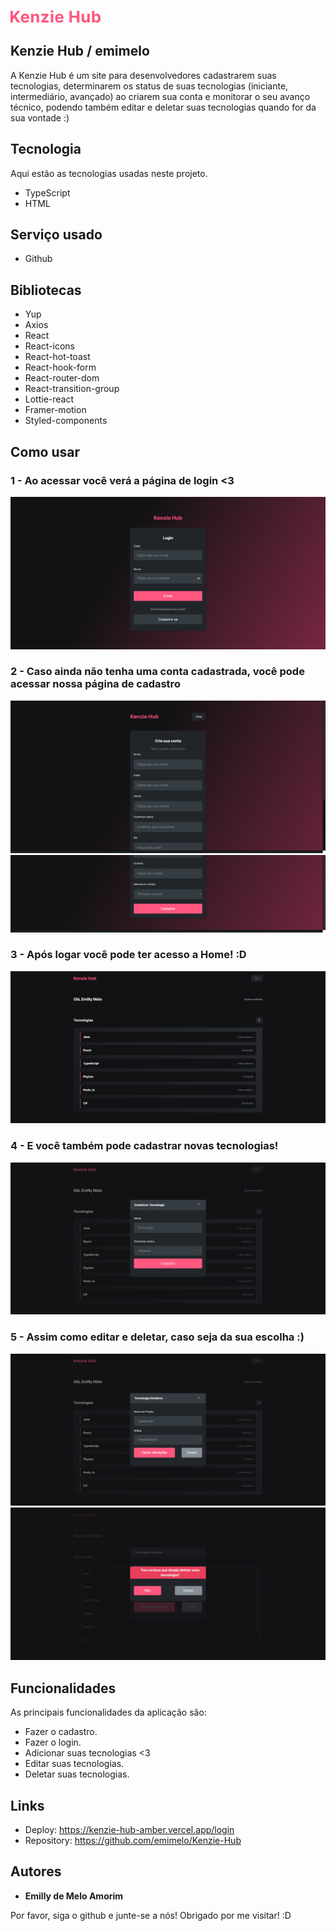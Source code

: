 
![Logo of the project](https://github.com/emimelo/Kenzie-Hub/blob/main/src/readme/Logo_KenzieHub.png)


## Kenzie Hub / emimelo
A Kenzie Hub é um site para desenvolvedores cadastrarem suas tecnologias, determinarem os status de suas tecnologias (iniciante, intermediário, avançado) ao criarem sua conta e monitorar o seu avanço técnico, podendo também editar e deletar suas tecnologias quando for da sua vontade :)


## Tecnologia 

Aqui estão as tecnologias usadas neste projeto.

* TypeScript
* HTML

## Serviço usado

* Github

## Bibliotecas

* Yup
* Axios
* React
* React-icons
* React-hot-toast
* React-hook-form
* React-router-dom
* React-transition-group
* Lottie-react
* Framer-motion
* Styled-components

## Como usar

### 1 - Ao acessar você verá a página de login <3

![Login image](https://github.com/emimelo/Kenzie-Hub/blob/main/src/readme/Login.png)

### 2 - Caso ainda não tenha uma conta cadastrada, você pode acessar nossa página de cadastro 

![Register image](https://github.com/emimelo/Kenzie-Hub/blob/main/src/readme/Register_1.png)
![Register image](https://github.com/emimelo/Kenzie-Hub/blob/main/src/readme/Register_2.png)

### 3 - Após logar você pode ter acesso a Home! :D

![Home image](https://github.com/emimelo/Kenzie-Hub/blob/main/src/readme/Home.png)

### 4 - E você também pode cadastrar novas tecnologias!

![Modal Create Tech](https://github.com/emimelo/Kenzie-Hub/blob/main/src/readme/Home_Modal_1.png)

### 5 - Assim como editar e deletar, caso seja da sua escolha :)

![Modal Edit Tech](https://github.com/emimelo/Kenzie-Hub/blob/main/src/readme/Home_Modal_2.png)
![Modal Delete Tech](https://github.com/emimelo/Kenzie-Hub/blob/main/src/readme/Home_Modal_3.png)

## Funcionalidades

As principais funcionalidades da aplicação são:

 - Fazer o cadastro.
 - Fazer o login.
 - Adicionar suas tecnologias <3
 - Editar suas tecnologias.
 - Deletar suas tecnologias.

## Links
  - Deploy: https://kenzie-hub-amber.vercel.app/login
  - Repository: https://github.com/emimelo/Kenzie-Hub

  ## Autores

  * **Emilly de Melo Amorim** 

  Por favor, siga o github e junte-se a nós!
  Obrigado por me visitar! :D
